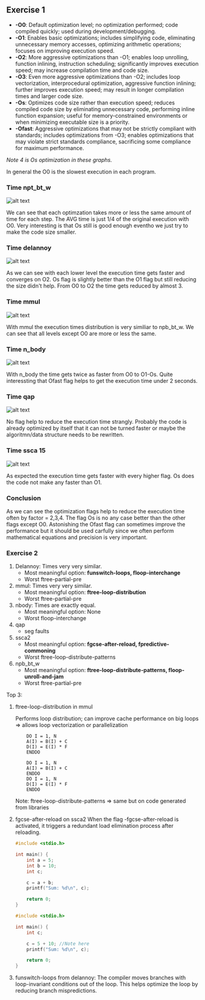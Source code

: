 ## Exercise 1

- **-O0**: Default optimization level; no optimization performed; code compiled quickly; used during development/debugging.
- **-O1**: Enables basic optimizations; includes simplifying code, eliminating unnecessary memory accesses, optimizing arithmetic operations; focuses on improving execution speed.
- **-O2**: More aggressive optimizations than -O1; enables loop unrolling, function inlining, instruction scheduling; significantly improves execution speed; may increase compilation time and code size.
- **-O3**: Even more aggressive optimizations than -O2; includes loop vectorization, interprocedural optimization, aggressive function inlining; further improves execution speed; may result in longer compilation times and larger code size.
- **-Os**: Optimizes code size rather than execution speed; reduces compiled code size by eliminating unnecessary code, performing inline function expansion; useful for memory-constrained environments or when minimizing executable size is a priority.
- **-Ofast**: Aggressive optimizations that may not be strictly compliant with standards; includes optimizations from -O3; enables optimizations that may violate strict standards compliance, sacrificing some compliance for maximum performance.

*Note 4 is Os optimization in these graphs.*

In general the O0 is the slowest execution in each program.
### Time npt_bt_w
![alt text](image.png)

We can see that each optimzation takes more or less the same amount of time for each step. The AVG time is just 1/4 of the original execution with O0. Very interesting is that Os still is good enough eventho we just try to make the code size smaller.

### Time delannoy
![alt text](image-1.png)

As we can see with each lower level the execution time gets faster and converges on O2. Os flag is slightly better than the O1 flag but still reducing the size didn't help. From O0 to O2 the time gets reduced by almost 3.

### Time mmul
![alt text](image-2.png)

With mmul the execution times distribution is very similiar to npb_bt_w. We can see that all levels except O0 are more or less the same.

### Time n_body
![alt text](image-4.png)

With n_body the time gets twice as faster from O0 to O1-Os. Quite interessting that Ofast flag helps to get the execution time under 2 seconds.
### Time qap
![alt text](image-3.png)

No flag help to reduce the execution time strangly. Probably the code is already optimized by itself that it can not be turned faster or maybe the algoritmn/data structure needs to be rewritten.

### Time ssca 15
![alt text](image-5.png)

As expected the execution time gets faster with every higher flag. Os does the code not make any faster than O1. 


### Conclusion
As we can see the optimization flags help to reduce the execution time often by factor = 2,3,4. The flag Os is no any case better than the other flags except O0. Astonishing the Ofast flag can sometimes improve the performance but it should be used carfully since we often perform mathematical equations and precision is very important.


### Exercise 2

1. Delannoy: Times very very similar.
    - Most meaningful option: **funswitch-loops, floop-interchange**
    - Worst ftree-partial-pre
2. mmul: Times very very similar.
    - Most meaningful option: **ftree-loop-distribution**
    - Worst ftree-partial-pre
3.  nbody: Times are exactly equal.
    - Most meaningful option: None
    - Worst floop-interchange
4. qap
    - seg faults
5. ssca2
    - Most meaningful option: **fgcse-after-reload, fpredictive-commoning**
    - Worst ftree-loop-distribute-patterns
6. npb_bt_w
    - Most meaningful option: **ftree-loop-distribute-patterns, floop-unroll-and-jam**
    - Worst ftree-partial-pre

Top 3:

1. ftree-loop-distribution in mmul 

    Performs loop distribution; can improve cache performance on big loops => allows loop vectorization or parallelization
    ```
        DO I = 1, N
        A(I) = B(I) + C
        D(I) = E(I) * F
        ENDDO
    ```
    ```
        DO I = 1, N
        A(I) = B(I) + C
        ENDDO
        DO I = 1, N
        D(I) = E(I) * F
        ENDDO
    ```    
    Note: ftree-loop-distribute-patterns => same but on code generated from libraries

2. fgcse-after-reload on ssca2
    When the flag -fgcse-after-reload is activated, it triggers a redundant load elimination process after reloading.

    ```c
    #include <stdio.h>

    int main() {
        int a = 5;
        int b = 10;
        int c;

        c = a + b;
        printf("Sum: %d\n", c);

        return 0;
    }

    ```

    ```c
    #include <stdio.h>

    int main() {
        int c;

        c = 5 + 10; //Note here
        printf("Sum: %d\n", c);

        return 0;
    }


    ```

3. funswitch-loops from delannoy:
    The compiler moves branches with loop-invariant conditions out of the loop. 
    This helps optimize the loop by reducing branch mispredictions.